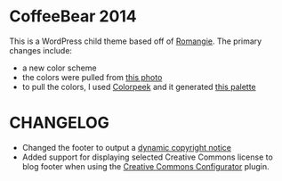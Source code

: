 CoffeeBear 2014
================================

This is a WordPress child theme based off of [Romangie](http://themes.tobscore.com/romangie/). The primary changes include:
* a new color scheme
 * the colors were pulled from [this photo](http://www.flickr.com/photos/manzabar/11317172075/)
 * to pull the colors, I used [Colorpeek](http://colorpeek.com/) and it generated [this palette](http://colorpeek.com/#b8703f,1e1612,6e4a31,4b3223,eacc7d,52543b,879759,514a44)

CHANGELOG
================================
* Changed the footer to output a [dynamic copyright notice](http://www.wpbeginner.com/wp-tutorials/how-to-add-a-dynamic-copyright-date-in-wordpress-footer/)
* Added support for displaying selected Creative Commons license to blog footer when using the [Creative Commons Configurator](http://wordpress.org/plugins/creative-commons-configurator-1/) plugin.